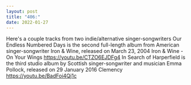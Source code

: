 ```yaml
---
layout: post
title: "406:"
date: 2022-01-27
---
```


Here's a couple tracks from two indie/alternative singer-songwriters Our Endless Numbered Days is the second full-length album from American singer-songwriter Iron & Wine, released on March 23, 2004
 Iron & Wine - On Your Wings
https://youtu.be/CTZO6EJDFg4 In Search of Harperfield is the third studio album by Scottish singer-songwriter and musician Emma Pollock, released on 29 January 2016
 Clemency
https://youtu.be/BadFoi4Qj1c
